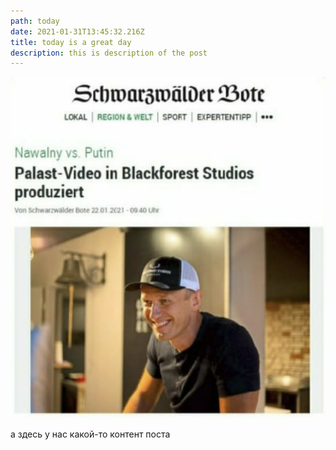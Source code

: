 ```yaml
---
path: today
date: 2021-01-31T13:45:32.216Z
title: today is a great day
description: this is description of the post
---
```

![](../assets/screenshot-2021-01-30-at-13.01.16.png)

а здесь у нас какой-то контент поста